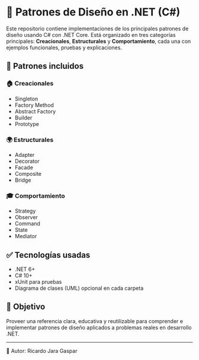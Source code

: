 # 💪 Patrones de Diseño en .NET (C#)

Este repositorio contiene implementaciones de los principales patrones de diseño usando C# con .NET Core. Está organizado en tres categorías principales: **Creacionales**, **Estructurales** y **Comportamiento**, cada una con ejemplos funcionales, pruebas y explicaciones.

## 🔧 Patrones incluidos

### 🏠 Creacionales
- Singleton
- Factory Method
- Abstract Factory
- Builder
- Prototype

### 🌍 Estructurales
- Adapter
- Decorator
- Facade
- Composite
- Bridge

### 🎓 Comportamiento
- Strategy
- Observer
- Command
- State
- Mediator

## ✅ Tecnologías usadas
- .NET 6+
- C# 10+
- xUnit para pruebas
- Diagrama de clases (UML) opcional en cada carpeta

## 🔬 Objetivo
Proveer una referencia clara, educativa y reutilizable para comprender e implementar patrones de diseño aplicados a problemas reales en desarrollo .NET.

---

📗 Autor: Ricardo Jara Gaspar
